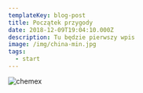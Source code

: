 ```yaml
---
templateKey: blog-post
title: Początek przygody
date: 2018-12-09T19:04:10.000Z
description: Tu będzie pierwszy wpis
image: /img/china-min.jpg
tags:
  - start
---
```

![chemex](/img/china-min.jpg)
